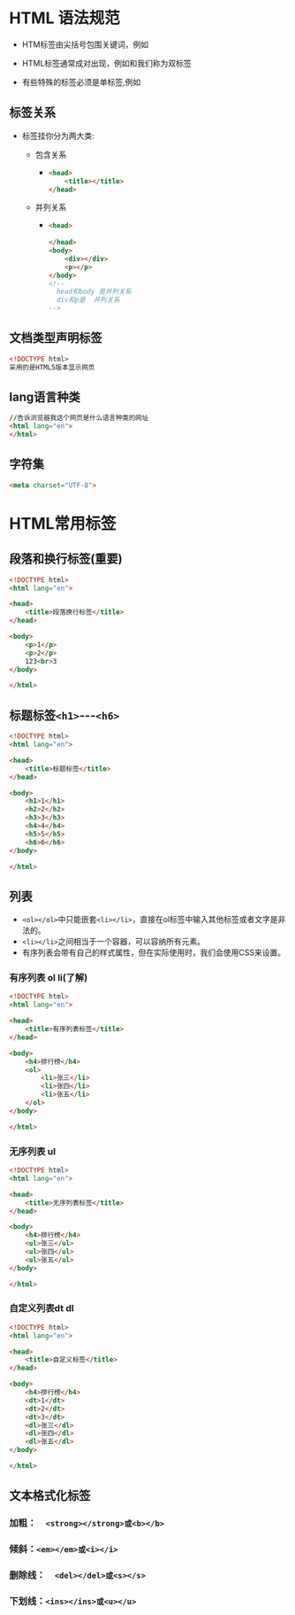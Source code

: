 # HTML 语法规范

- HTM标签由尖括号包围关键词，例如<html>
- HTML标签通常成对出现，例如<html>和</html>我们称为双标签

- 有些特殊的标签必须是单标签,例如<br/>

## 标签关系

- 标签挂你分为两大类:

  - 包含关系

    - ```html
      <head>
          <title></title>
      </head>
      
      ```

  - 并列关系

    - ```html
      <head>
          
      </head>
      <body>
          <div></div>
          <p></p>
      </body>
      <!-- 
      	head和body 是并列关系
      	div和p是	并列关系
      -->
      ```

## 文档类型声明标签

```html
<!DOCTYPE html>
采用的是HTML5版本显示网页
```

## lang语言种类

```html
//告诉浏览器我这个网页是什么语言种类的网址
<html lang="en">
</html>
```

## 字符集

~~~html
<meta charset="UTF-8">
~~~



# HTML常用标签

## 段落和换行标签(重要)

~~~html
<!DOCTYPE html>
<html lang="en">

<head>
    <title>段落换行标签</title>
</head>

<body>
    <p>1</p>
    <p>2</p>
    123<br>3
</body>

</html>
~~~



## 标题标签`<h1>`---`<h6>`

```html
<!DOCTYPE html>
<html lang="en">

<head>
    <title>标题标签</title>
</head>

<body>
    <h1>1</h1>
    <h2>2</h2>
    <h3>3</h3>
    <h4>4</h4>
    <h5>5</h5>
    <h6>6</h6>
</body>

</html>
```

## 列表

- `<ol></ol>`中只能嵌套`<li></li>`，直接在ol标签中输入其他标签或者文字是非法的。
- `<li></li>`之间相当于一个容器，可以容纳所有元素。
- 有序列表会带有自己的样式属性，但在实际使用时，我们会使用CSS来设置。

### 有序列表 ol li(了解)

```html
<!DOCTYPE html>
<html lang="en">

<head>
    <title>有序列表标签</title>
</head>

<body>
    <h4>排行榜</h4>
    <ol>
        <li>张三</li>
        <li>张四</li>
        <li>张五</li>
    </ol>
</body>

</html>
```

### 无序列表 ul 

```html
<!DOCTYPE html>
<html lang="en">

<head>
    <title>无序列表标签</title>
</head>

<body>
    <h4>排行榜</h4>
    <ul>张三</ul>
    <ul>张四</ul>
    <ul>张五</ul>
</body>

</html>
```

### 自定义列表dt dl

```html
<!DOCTYPE html>
<html lang="en">

<head>
    <title>自定义标签</title>
</head>

<body>
    <h4>排行榜</h4>
    <dt>1</dt>
    <dt>2</dt>
    <dt>3</dt>
    <dl>张三</dl>
    <dl>张四</dl>
    <dl>张五</dl>
</body>

</html>
```

## 文本格式化标签

### 加粗：`  <strong></strong>或<b></b>`

### 倾斜：`<em></em>或<i></i>`

### 删除线：`  <del></del>或<s></s>`

### 下划线：`<ins></ins>或<u></u>`





